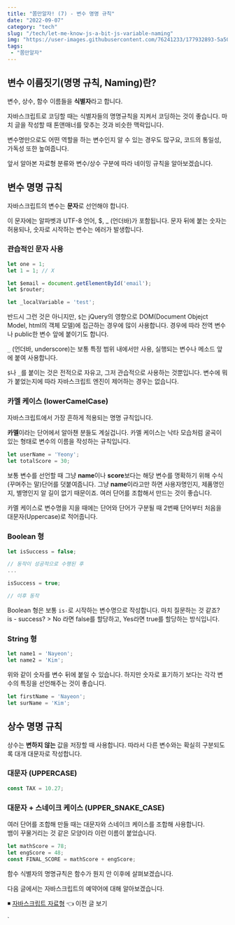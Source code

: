 ```yaml
---
title: "쫌만알자! (7) - 변수 명명 규칙"
date: "2022-09-07"
category: "tech"
slug: "/tech/let-me-know-js-a-bit-js-variable-naming"
img: "https://user-images.githubusercontent.com/76241233/177932893-5a504b26-12e4-4ade-b1ce-1951d072ba82.jpg"
tags: 
 - "쫌만알자"
---
```


## 변수 이름짓기(명명 규칙, Naming)란?

변수, 상수, 함수 이름들을 **식별자**라고 합니다. 

자바스크립트로 코딩할 때는 식별자들의 명명규칙을 지켜서 코딩하는 것이 좋습니다. 마치 글을 작성할 때 톤앤매너를 맞추는 것과 비슷한 맥락입니다. 

변수명만으로도 어떤 역할을 하는 변수인지 알 수 있는 경우도 많구요, 코드의 통일성, 가독성 또한 높여줍니다.   

앞서 알아본 자료형 분류와 변수/상수 구분에 따라 네이밍 규칙을 알아보겠습니다.


## 변수 명명 규칙

자바스크립트의 변수는 **문자**로 선언해야 합니다.

이 문자에는 알파벳과 UTF-8 언어, $, _ (언더바)가 포함됩니다. 문자 뒤에 붙는 숫자는 허용되나, 숫자로 시작하는 변수는 에러가 발생합니다.

### 관습적인 문자 사용

```javascript
let one = 1;
let 1 = 1; // X 

let $email = document.getElementById('email');
let $router;

let _localVariable = 'test';
```

반드시 그런 것은 아니지만, `$`는 jQuery의 영향으로 DOM(Document Objejct Model, html의 객체 모델)에 접근하는 경우에 많이 사용합니다. 경우에 따라 전역 변수나 public한 변수 앞에 붙이기도 합니다.   

`_` (언더바, underscore)는 보통 특정 범위 내에서만 사용, 실행되는 변수나 메소드 앞에 붙여 사용합니다.    


`$`나 `_`를 붙이는 것은 전적으로 자유고, 그저 관습적으로 사용하는 것뿐입니다. 변수에 뭐가 붙었는지에 따라 자바스크립트 엔진이 제어하는 경우는 없습니다.   



### 카멜 케이스 (lowerCamelCase)

자바스크립트에서 가장 흔하게 적용되는 명명 규칙입니다.   

**카멜**이라는 단어에서 알아챈 분들도 계실겁니다. 카멜 케이스는 낙타 모습처럼 굴곡이 있는 형태로 변수의 이름을 작성하는 규칙입니다.   

```javascript
let userName = 'Yeony';
let totalScore = 30;
```

보통 변수를 선언할 때 그냥 **name**이나 **score**보다는 해당 변수를 명확하기 위해 수식(꾸며주는 말)단어를 덧붙여줍니다. 그냥 **name**이라고만 하면 사용자명인지, 제품명인지, 별명인지 알 길이 없기 때문이죠. 여러 단어를 조합해서 만드는 것이 좋습니다.

카멜 케이스로 변수명을 지을 때에는 단어와 단어가 구분될 때 2번째 단어부터 처음을 대문자(Uppercase)로 적어줍니다.


### Boolean 형 

```javascript
let isSuccess = false; 

// 동작이 성공적으로 수행된 후
...

isSuccess = true;

// 이후 동작
```

Boolean 형은 보통 `is-`로 시작하는 변수명으로 작성합니다. 마치 질문하는 것 같죠?   
is - success? > No 라면 false를 할당하고, Yes라면 true를 할당하는 방식입니다.


### String 형

```javascript
let name1 = 'Nayeon';
let name2 = 'Kim';
```

위와 같이 숫자를 변수 뒤에 붙일 수 있습니다. 하지만 숫자로 표기하기 보다는 각각 변수의 특징을 선언해주는 것이 좋습니다.

```javascript
let firstName = 'Nayeon';
let surName = 'Kim';
```


## 상수 명명 규칙

상수는 **변하지 않는** 값을 저장할 때 사용합니다. 따라서 다른 변수와는 확실히 구분되도록 대개 대문자로 작성합니다.   

### 대문자 (UPPERCASE)
```javascript
const TAX = 10.27; 
```


### 대문자 + 스네이크 케이스 (UPPER_SNAKE_CASE)

여러 단어를 조합해 만들 때는 대문자와 스네이크 케이스를 조합해 사용합니다.   
뱀이 꾸물거리는 것 같은 모양이라 이런 이름이 붙었습니다.

```javascript
let mathScore = 78;
let engScore = 48;
const FINAL_SCORE = mathScore + engScore;
```

함수 식별자의 명명규칙은 함수가 뭔지 안 이후에 살펴보겠습니다.

다음 글에서는 자바스크립트의 예약어에 대해 알아보겠습니다.

◾ [자바스크립트 자료형](/tech/let-me-know-js-a-bit-js-data-type)  👈 이전 글 보기   
<!-- ◾ [브라우저 JavaScript 개발환경](/tech/let-me-know-js-a-bit-setting-devtool/) 👈 다음 글 보기    -->`